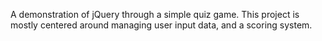 A demonstration of jQuery through a simple quiz game.
This project is mostly centered around managing user input data, and a scoring system.